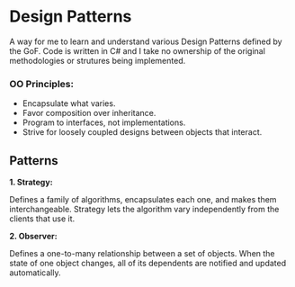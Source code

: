 # Design Patterns

A way for me to learn and understand various Design Patterns defined by the GoF. Code is written in C# and I take no ownership of the original methodologies or strutures being implemented.

### OO Principles:

- Encapsulate what varies.
- Favor composition over inheritance.
- Program to interfaces, not implementations.
- Strive for loosely coupled designs between objects that interact.

## Patterns

**1. Strategy:**

Defines a family of algorithms, encapsulates each one, and makes them interchangeable. Strategy lets the algorithm vary independently from the clients that use it.

**2. Observer:**

Defines a one-to-many relationship between a set of objects. When the state of one object changes, all of its dependents are notified and updated automatically.
